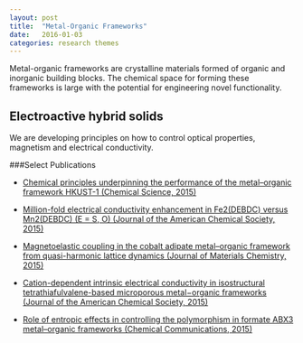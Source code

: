 ```yaml
---
layout: post
title:  "Metal-Organic Frameworks"
date:   2016-01-03
categories: research themes
---
```


Metal-organic frameworks are crystalline materials formed of organic and inorganic building blocks. 
The chemical space for forming these frameworks is large with the potential for engineering novel
functionality.

## Electroactive hybrid solids 
We are developing principles on how to control optical properties, magnetism and electrical conductivity.


###Select Publications

- [Chemical principles underpinning the performance of the metal–organic framework HKUST-1 (Chemical Science, 2015)](http://dx.doi.org/10.1039/c5sc01489a)

- [Million-fold electrical conductivity enhancement in Fe2(DEBDC) versus Mn2(DEBDC) (E = S, O) (Journal of the American Chemical Society, 2015)](http://dx.doi.org/10.1021/jacs.5b02897)

- [Magnetoelastic coupling in the cobalt adipate metal–organic framework from quasi-harmonic lattice dynamics (Journal of Materials Chemistry, 2015)](http://dx.doi.org/10.1039/c5tc02633d)

- [Cation-dependent intrinsic electrical conductivity in isostructural tetrathiafulvalene-based microporous metal−organic frameworks (Journal of the American Chemical Society, 2015)](http://dx.doi.org/10.1021/ja512437u)

- [Role of entropic effects in controlling the polymorphism in formate ABX3 metal–organic frameworks (Chemical Communications, 2015)](http://dx.doi.org/10.1039/c5cc06190c)
